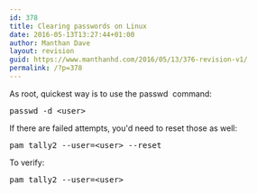 ```yaml
---
id: 378
title: Clearing passwords on Linux
date: 2016-05-13T13:27:44+01:00
author: Manthan Dave
layout: revision
guid: https://www.manthanhd.com/2016/05/13/376-revision-v1/
permalink: /?p=378
---
```

As <span class="lang:sh decode:true  crayon-inline ">root</span>, quickest way is to use the <span class="lang:default decode:true crayon-inline ">passwd</span>  command:
<pre class="lang:sh decode:true">passwd -d &lt;user&gt;</pre>
If there are failed attempts, you'd need to reset those as well:
<pre class="lang:sh decode:true">pam_tally2 --user=&lt;user&gt; --reset</pre>
To verify:
<pre class="lang:sh decode:true">pam_tally2 --user=&lt;user&gt;</pre>